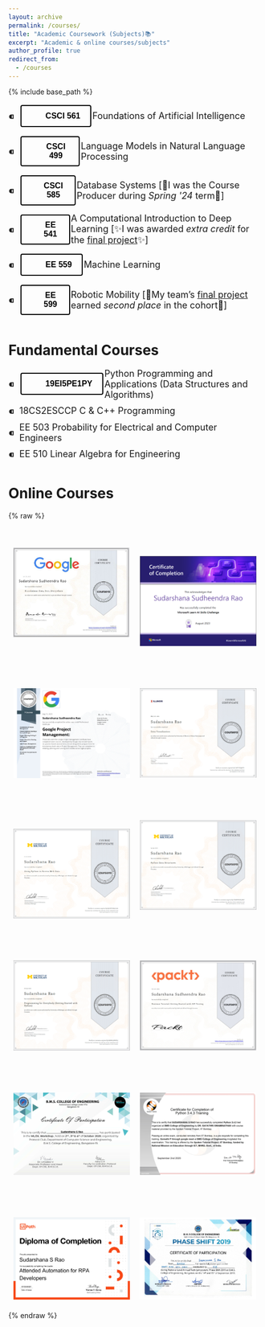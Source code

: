 ```yaml
---
layout: archive
permalink: /courses/
title: "Academic Coursework (Subjects)📚"
excerpt: "Academic & online courses/subjects"
author_profile: true
redirect_from: 
  - /courses
---
```

{% include base_path %}

<style>
/* Container for Bullet List */
.bullet-list {
  list-style-type: none;
  padding: 0;
  margin: 0;
  display: flex;
  flex-direction: column;
}
/* Bullet List Item */
.bullet-list li {
  display: flex;
  align-items: center;
  margin-bottom: 10px;
  width: 100%;  /* Ensures the list items take up the full width */
}
/* Custom Bullet */
.bullet-list li::before {
  content: "⁌";  /* Custom bullet symbol */
  font-size: 20px;
  margin-right: 10px;
}
/* Text next to the button */
.text-right {
  font-size: 18px;
  flex-grow: 1;  /* Makes the text take up the remaining space */
  text-align: left;  /* Aligns text to the left */
}
/* Button Styles */
.download-paper-button {
  border: 2px solid #000;
  padding: 10px 20px;
  text-align: center;
  text-decoration: none;
  display: inline-flex;
  align-items: center;
  font-size: 16px;
  margin: 4px 2px;
  cursor: pointer;
  border-radius: 4px;
  background-color: transparent;
  color: black;
  font-weight: bold;
  transition: background-color 0.3s ease-in-out, border-color 0.3s ease-in-out;
}
.download-paper-button::before {
  content: "";
  background-image: url("/images/A.jpg");  /* Specify the path to the image */
  background-size: contain;  /* Adjust size of the image */
  background-repeat: no-repeat;  /* Prevent repetition of the image */
  width: 20px;  /* Adjust width */
  height: 20px;  /* Adjust height */
  margin-right: 8px;  /* Space between image and text */
  display: inline-block;  /* Makes it an inline element */
}
/* Hover Effect */
.download-paper-button:hover {
  background-color: #A9A9A9;
  color: white;
  border-color: #696969;
  transform: translateY(-3px);
}
/* Active Effect */
.download-paper-button:active {
  background-color: #696969;
  border-color: #696969;
  transform: translateY(2px);
  box-shadow: 0 2px #D3D3D3;
}
/* Responsive Styles */
@media (max-width: 600px) {
  /* Adjust button text size and margins for smaller screens */
  .download-paper-button {
    font-size: 14px;
    padding: 8px 16px;
  }
  .text-right {
    font-size: 16px;
  }
}
</style>

<div class="download-button-container">
  <ul class="bullet-list">
    <li>
      <a href="https://github.com/SudarshanaSRao/CSCI561-AI_USC" target="_blank">
        <button class="download-paper-button">
          CSCI 561
        </button>
      </a>
      <span class="text-right">Foundations of Artificial Intelligence</span>
    </li>
  </ul>
</div>

<div class="download-button-container">
  <ul class="bullet-list">
    <li>
      <a href="https://github.com/SudarshanaSRao/CSCI-499_LMs-in-NLP_USC" target="_blank">
        <button class="download-paper-button">
          CSCI 499
        </button>
      </a>
      <span class="text-right">Language Models in Natural Language Processing</span>
    </li>
  </ul>
</div>

<div class="download-button-container">
  <ul class="bullet-list">
    <li>
      <a href="https://github.com/SudarshanaSRao/USC_CSCI-585_Database-Systems" target="_blank">
        <button class="download-paper-button">
          CSCI 585
        </button>
      </a>
      <span class="text-right">Database Systems [🚀I was the Course Producer during <i>Spring '24</i> term🚀]</span>
    </li>
  </ul>
</div>

<div class="download-button-container">
  <ul class="bullet-list">
    <li>
      <a href="https://github.com/SudarshanaSRao/EE541-Deep_Learning-USC" target="_blank">
        <button class="download-paper-button">
          EE 541
        </button>
      </a>
      <span class="text-right">A Computational Introduction to Deep Learning [✨I was awarded <i>extra credit</i> for the <a href="https://sudarshanasrao.github.io/portfolio/portfolio-5/">final project</a>✨]</span>
    </li>
  </ul>
</div>

<div class="download-button-container">
  <ul class="bullet-list">
    <li>
      <a href="https://github.com/SudarshanaSRao/EE559-Machine_Learning-USC" target="_blank">
        <button class="download-paper-button">
          EE 559
        </button>
      </a>
      <span class="text-right">Machine Learning</span>
    </li>
  </ul>
</div>

<div class="download-button-container">
  <ul class="bullet-list">
    <li>
      <a href="https://github.com/SudarshanaSRao/USC_EE-599_Robotics" target="_blank">
        <button class="download-paper-button">
          EE 599
        </button>
      </a>
      <span class="text-right">Robotic Mobility [🥈My team’s <a href="https://www.youtube.com/watch?v=7GFFjOJgJMA" target="_blank">final project</a> earned <i>second place</i> in the cohort🥈]</span>
    </li>
  </ul>
</div>   

Fundamental Courses
==================
<div class="download-button-container">
  <ul class="bullet-list">
    <li>
      <a href="https://github.com/SudarshanaSRao/Python-and-its-applications-in-ML" target="_blank">
        <button class="download-paper-button">
          19EI5PE1PY
        </button>
      </a>
      <span class="text-right">Python Programming and Applications (Data Structures and Algorithms)</span>
    </li>
  </ul>
</div>

<div class="download-button-container">
  <ul class="bullet-list">
    <li>
      <span class="text-right">18CS2ESCCP C & C++ Programming</span>
    </li>
  </ul>
</div>

<div class="download-button-container">
  <ul class="bullet-list">
    <li>
      <span class="text-right">EE 503 Probability for Electrical and Computer Engineers</span>
    </li>
  </ul>
</div>

<div class="download-button-container">
  <ul class="bullet-list">
    <li>
      <span class="text-right">EE 510 Linear Algebra for Engineering</span>
    </li>
  </ul>
</div>

Online Courses
==================
{% raw %}
<style>
  @keyframes fadeIn {
    from {
      opacity: 0;
    }
    to {
      opacity: 1;
    }
  }
  .fade-in-text {
    opacity: 0; /* Start with opacity 0 */
    font-weight: normal;
    color: orange;
    transition: opacity 1.5s ease-out; /* Use transition for fade-in effect */
  }
  .fade-in-text.show {
    opacity: 1; /* Fade to opacity 1 when in view */
  }
  .course-container {
    display: flex;
    flex-wrap: wrap;
    gap: 20px; /* Adjust as needed for spacing between items */
    justify-content: center; /* Center align all items */
  }
  .course {
    flex: 0 1 calc(50% - 20px); /* Ensure two items per row with spacing */
    box-sizing: border-box; /* Include padding and border in the element's total width and height */
    margin-bottom: 20px; /* Adjust spacing between rows */
    text-align: center; /* Center align text */
    position: relative; /* Needed for overlay effect */
    overflow: hidden; /* Hide the overflow */
  }
  .course img {
    width: 100%; /* Ensure the image fits the container */
    height: auto; /* Maintain aspect ratio */
    transition: transform 0.5s ease-out; /* Smooth transition for zoom effect */
    cursor: zoom-in; /* Change cursor to magnifying glass */
  }
  .course:hover img {
    transform: scale(1.1); /* Slightly zoom in on hover */
  }
  .course .fade-in-text {
    margin-top: 10px; /* Space between text and image */
  }
    .fade-in-text a {
    color: orange; /* Ensure the link text is orange */
    text-decoration: underline; /* Add underline for the link */
    font-weight: normal; /* Maintain normal font weight */
  }
  .fade-in-text a:hover {
    color: orange; /* Keep the color orange on hover */
    text-decoration: underline; /* Keep underline on hover */
  }
</style>
<div class="course-container">
  <div class="course">
    <p class="text fade-in-text"><i>➤ Data Analytics</i></p>
    <img src="/images/Google Data Analytics.jpg">
  </div>
  <div class="course">
    <p class="text fade-in-text"><i>➤ Microsoft Azure Machine Learning</i></p>
    <img src="/images/gluck.png">
  </div>
  <div class="course">
    <p class="text fade-in-text"><i>➤ <a href="https://www.coursera.org/account/accomplishments/professional-cert/HB5JIE5XIWXY" target="_blank">Project Management</a></i></p>
    <img src="/images/GProject.jpg">
  </div>  
  <div class="course">
    <p class="text fade-in-text"><i>➤ <a href="https://www.coursera.org/account/accomplishments/verify/CLMTY5DJJA7K" target="_blank">Data Visualization</a></i></p>
    <img src="/images/uiuc_cou.png">
  </div>
  <div class="course">
    <p class="text fade-in-text"><i>➤ <a href="https://www.coursera.org/account/accomplishments/verify/QLKEY6H5LLAA" target="_blank">Using Python to Access Web Data</a></i></p>
    <img src="/images/umich_2.png">
  </div>
  <div class="course">
    <p class="text fade-in-text"><i>➤ <a href="https://www.coursera.org/account/accomplishments/verify/TSENVHDS4NZF" target="_blank">Python Data Structures</a></i></p>
    <img src="/images/umich_3.png">
  </div>
  <div class="course">
    <p class="text fade-in-text"><i>➤ <a href="https://www.coursera.org/account/accomplishments/verify/GJEDU3PKFP5J" target="_blank">Getting Started with Python</a></i></p>
    <img src="/images/umich_1.png">
  </div>
   <div class="course">
    <p class="text fade-in-text"><i>➤ <a href="https://www.coursera.org/account/accomplishments/verify/IBJY4RK97GPA" target="_blank">API using Postman</a></i></p>
    <img src="/images/Coursera IBJY4RK97GPA.jpg">
  </div>
    <div class="course">
    <p class="text fade-in-text"><i>➤ ML/DL Workshop</i></p>
    <img src="/images/ML DL workshop.png">
  </div>
      <div class="course">
    <p class="text fade-in-text"><i>➤ IIT-Bombay Python</i></p>
    <img src="/images/IITB python course.jpg">
  </div>
        <div class="course">
    <p class="text fade-in-text"><i>➤ Robotic Process Automation</i></p>
    <img src="/images/LearningPath_Certificate_07232021141549826.jpg">
  </div>
          <div class="course">
    <p class="text fade-in-text"><i>➤ Smart Room with Alexa</i></p>
    <img src="/images/Smart room with alexa.jpg">
  </div>
</div>
<script>
  document.addEventListener("DOMContentLoaded", function() {
    const textElements = document.querySelectorAll('.fade-in-text');
    const observer = new IntersectionObserver(entries => {
      entries.forEach(entry => {
        if (entry.isIntersecting) {
          entry.target.classList.add('show');
        } else {
          entry.target.classList.remove('show');
        }
      });
    });
    textElements.forEach(element => {
      observer.observe(element);
    });
  });
</script>
{% endraw %}
